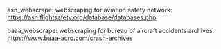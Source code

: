 asn_webscrape: webscraping for aviation safety network: https://asn.flightsafety.org/database/databases.php

baaa_webscrape: webscraping for bureau of aircraft accidents archives: https://www.baaa-acro.com/crash-archives
